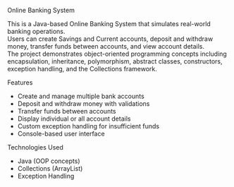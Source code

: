   Online Banking System
  
This is a Java-based Online Banking System that simulates real-world banking operations.  
Users can create Savings and Current accounts, deposit and withdraw money, transfer funds between accounts, and view account details.  
The project demonstrates object-oriented programming concepts including encapsulation, inheritance, polymorphism, abstract classes, constructors, exception handling, and the Collections framework.

 Features
- Create and manage multiple bank accounts
- Deposit and withdraw money with validations
- Transfer funds between accounts
- Display individual or all account details
- Custom exception handling for insufficient funds
- Console-based user interface

 Technologies Used
- Java (OOP concepts)
- Collections (ArrayList)
- Exception Handling


